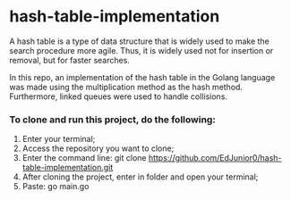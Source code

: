 # hash-table-implementation
A hash table is a type of data structure that is widely used to make the search procedure more agile. Thus, it is widely used not for insertion or removal, but for faster searches.

In this repo, an implementation of the hash table in the Golang language was made using the multiplication method as the hash method. Furthermore, linked queues were used to handle collisions.

### To clone and run this project, do the following:
1. Enter your terminal;
2. Access the repository you want to clone;
3. Enter the command line: git clone https://github.com/EdJunior0/hash-table-implementation.git
4. After cloning the project, enter in folder and open your terminal;
5. Paste: go main.go
